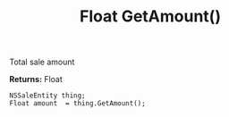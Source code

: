 ﻿---
uid: crmscript_ref_NSSaleEntity_GetAmount
title: Float GetAmount()
intellisense: NSSaleEntity.GetAmount
keywords: NSSaleEntity, GetAmount
so.topic: reference
---

Total sale amount

**Returns:** Float


```crmscript
NSSaleEntity thing;
Float amount  = thing.GetAmount();
```


